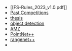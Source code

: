 
* [[FS-Rules_2023_v1.0.pdf]]
* [Past Competitions](https://www.formulastudent.de/world/competitions/)
* [thesis](https://lup.lub.lu.se/luur/download?func=downloadFile&recordOId=9069372&fileOId=9069373)
* [object detection](https://towardsdatascience.com/lidar-point-cloud-based-3d-object-detection-implementation-with-colab-part-1-of-2-e3999ea8fdd4)
* [AMZ](https://www.researchgate.net/publication/333077486_AMZ_Driverless_The_Full_Autonomous_Racing_System)
* [PointNet++](https://github.com/charlesq34/pointnet2)
* [rangenet++](http://www.ipb.uni-bonn.de/wp-content/papercite-data/pdf/milioto2019iros.pdf)
* 
